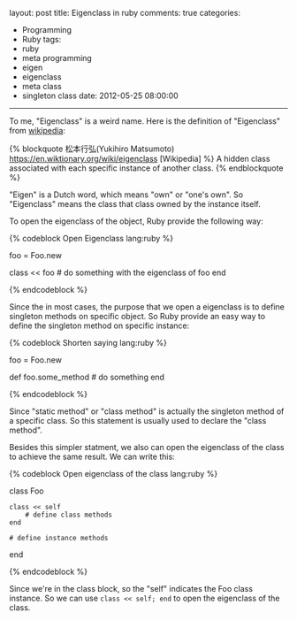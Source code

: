 layout: post
title: Eigenclass in ruby
comments: true
categories:
  - Programming
  - Ruby
tags:
  - ruby
  - meta programming
  - eigen
  - eigenclass
  - meta class
  - singleton class
date: 2012-05-25 08:00:00
---
To me, "Eigenclass" is a weird name. Here is the definition of "Eigenclass" from [wikipedia](https://en.wiktionary.org/wiki/eigenclass):

{% blockquote 松本行弘(Yukihiro Matsumoto) https://en.wiktionary.org/wiki/eigenclass [Wikipedia] %}
A hidden class associated with each specific instance of another class.
{% endblockquote %}

"Eigen" is a Dutch word, which means "own" or "one's own". So "Eigenclass" means the class that class owned by the instance itself.

To open the eigenclass of the object, Ruby provide the following way:

{% codeblock Open Eigenclass lang:ruby %}

foo = Foo.new

class << foo
	# do something with the eigenclass of foo
end

{% endcodeblock %}

Since the in most cases, the purpose that we open a eigenclass is to define singleton methods on specific object. So Ruby provide an easy way to define the singleton method on specific instance:

{% codeblock Shorten saying lang:ruby %}

foo = Foo.new

def foo.some_method
	# do something
end

{% endcodeblock %}

Since "static method" or "class method" is actually the singleton method of a specific class. So this statement is usually used to declare the "class method".

Besides this simpler statment, we also can open the eigenclass of the class to achieve the same result.
We can write this:

{% codeblock Open eigenclass of the class lang:ruby %}

class Foo

	class << self
		# define class methods
	end

	# define instance methods

end

{% endcodeblock %}

Since we're in the class block, so the "self" indicates the Foo class instance. So we can use `class << self; end` to open the eigenclass of the class.
